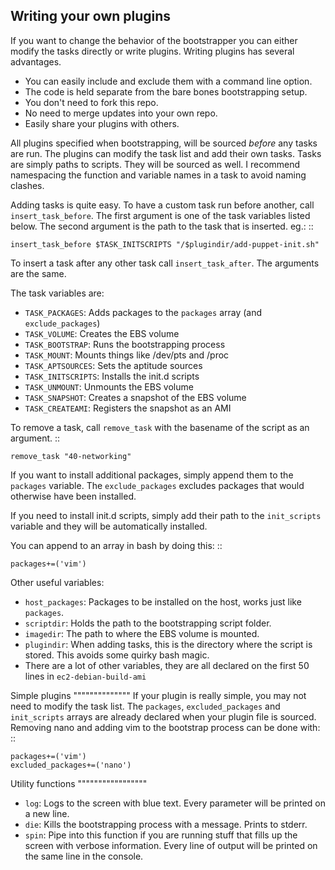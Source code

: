Writing your own plugins
-------
If you want to change the behavior of the bootstrapper you can either modify the tasks directly or write plugins. Writing plugins has several advantages.

* You can easily include and exclude them with a command line option.
* The code is held separate from the bare bones bootstrapping setup.
* You don't need to fork this repo.
* No need to merge updates into your own repo.
* Easily share your plugins with others.

All plugins specified when bootstrapping, will be sourced *before* any tasks are run. The plugins can modify the task list and add their own tasks.
Tasks are simply paths to scripts. They will be sourced as well.
I recommend namespacing the function and variable names in a task to avoid naming clashes.

Adding tasks is quite easy. To have a custom task run before another, call ``insert_task_before``. The first argument is one of the task variables listed below. The second argument is the path to the task that is inserted.
eg.:
::

	insert_task_before $TASK_INITSCRIPTS "/$plugindir/add-puppet-init.sh"

To insert a task after any other task call ``insert_task_after``. The arguments are the same.

The task variables are:

* ``TASK_PACKAGES``: Adds packages to the ``packages`` array (and ``exclude_packages``)
* ``TASK_VOLUME``: Creates the EBS volume
* ``TASK_BOOTSTRAP``: Runs the bootstrapping process
* ``TASK_MOUNT``: Mounts things like /dev/pts and /proc
* ``TASK_APTSOURCES``: Sets the aptitude sources
* ``TASK_INITSCRIPTS``: Installs the init.d scripts
* ``TASK_UNMOUNT``: Unmounts the EBS volume
* ``TASK_SNAPSHOT``: Creates a snapshot of the EBS volume
* ``TASK_CREATEAMI``: Registers the snapshot as an AMI

To remove a task, call ``remove_task`` with the basename of the script as an argument.
::

	remove_task "40-networking"

If you want to install additional packages, simply append them to the ``packages`` variable. The ``exclude_packages`` excludes packages that would otherwise have been installed.

If you need to install init.d scripts, simply add their path to the ``init_scripts`` variable and they will be automatically installed.

You can append to an array in bash by doing this:
::

	packages+=('vim')

Other useful variables:

* ``host_packages``: Packages to be installed on the host, works just like ``packages``.
* ``scriptdir``: Holds the path to the bootstrapping script folder.
* ``imagedir``: The path to where the EBS volume is mounted.
* ``plugindir``: When adding tasks, this is the directory where the script is stored. This avoids some quirky bash magic.
* There are a lot of other variables, they are all declared on the first 50 lines in ``ec2-debian-build-ami``

Simple plugins
""""""""""""""
If your plugin is really simple, you may not need to modify the task list. The ``packages``, ``excluded_packages`` and ``init_scripts`` arrays are already declared when your plugin file is sourced. Removing nano and adding vim to the bootstrap process can be done with:
::

	packages+=('vim')
	excluded_packages+=('nano')

Utility functions
"""""""""""""""""
* ``log``: Logs to the screen with blue text. Every parameter will be printed on a new line.
* ``die``: Kills the bootstrapping process with a message. Prints to stderr.
* ``spin``: Pipe into this function if you are running stuff that fills up the screen with verbose information. Every line of output will be printed on the same line in the console.
